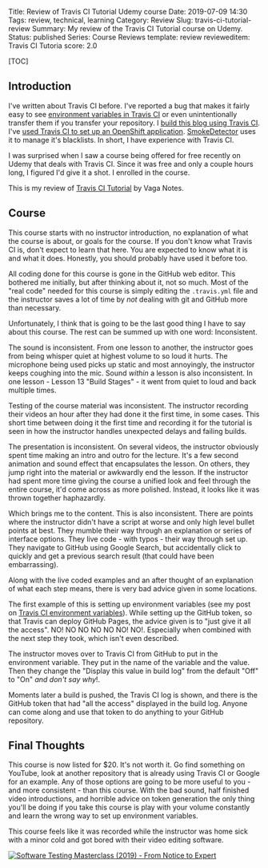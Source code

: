 Title: Review of Travis CI Tutorial Udemy course
Date: 2019-07-09 14:30
Tags: review, technical, learning
Category: Review
Slug: travis-ci-tutorial-review
Summary: My review of the Travis CI Tutorial course on Udemy.
Status: published
Series: Course Reviews
template: review
revieweditem: Travis CI Tutoria
score: 2.0

[TOC]

## Introduction

I've written about Travis CI before. I've reported a bug that makes it fairly easy
to see [environment variables in Travis CI][2] or even unintentionally transfer
them if you transfer your repository. I [build this blog using Travis CI][3]. I've
[used Travis CI to set up an OpenShift application][4]. [SmokeDetector][5] uses it to 
manage it's blacklists. In short, I have experience with Travis CI.

I was surprised when I saw a course being offered for free recently on Udemy that
deals with Travis CI. Since it was free and only a couple hours long, I figured I'd
give it a shot. I enrolled in the course.

This is my review of [Travis CI Tutorial][1] by Vaga Notes.

## Course

This course starts with no instructor introduction, no explanation of what
the course is about, or goals for the course. If you don't know what Travis CI is,
don't expect to learn that here. You are expected to know what it is and what
it does. Honestly, you should probably have used it before too.

All coding done for this course is gone in the GitHub web editor. This bothered
me initially, but after thinking about it, not so much. Most of the "real code"
needed for this course is simply editing the `.travis.yml` file and the instructor
saves a lot of time by *not* dealing with git and GitHub more than necessary.

Unfortunately, I think that is going to be the last good thing I have to say
about this course. The rest can be summed up with one word: Inconsistent.

The sound is inconsistent. From one lesson to another, the instructor goes from
being whisper quiet at highest volume to so loud it hurts. The microphone being
used picks up static and most annoyingly, the instructor keeps coughing into the
mic. Sound *within* a lesson is also inconsistent. In one lesson - Lesson 13 "Build Stages" -
it went from quiet to loud and back multiple times.

Testing of the course material was inconsistent. The instructor recording their
videos an hour after they had done it the first time, in some cases. This
short time between doing it the first time and recording it for the tutorial
is seen in how the instructor handles unexpected delays and failing builds.

The presentation is inconsistent. On several videos, the instructor obviously
spent time making an intro and outro for the lecture. It's a few second animation
and sound effect that encapsulates the lesson. On others, they jump right into the
material or awkwardly end the lesson. If the instructor had spent more time
giving the course a unified look and feel through the entire course, it'd come
across as more polished. Instead, it looks like it was thrown together haphazardly.

Which brings me to the content. This is also inconsistent. There are points where
the instructor didn't have a script at worse and only high level bullet points
at best. They mumble their way through an explanation or series of interface
options. They live code - with typos - their way through set up. They navigate to
GitHub using Google Search, but accidentally click to quickly and get a previous
search result (that could have been embarrassing).

Along with the live coded examples and an after thought of an explanation of
what each step means, there is very bad advice given in some locations.

The first example of this is setting up environment variables (see my post
on [Travis CI environment variables][2]). While setting up the GitHub token, so
that Travis can deploy GitHub Pages, the advice given is to "just give it all
the access". NO! NO NO NO NO NO! NO!. Especially when combined with the next
step they took, which isn't even described.

The instructor moves over to Travis CI from GitHub to put in the environment variable.
They put in the name of the variable and the value. Then they change the "Display
this value in build log" from the default "Off" to "On" *and don't say why*!.

Moments later a build is pushed, the Travis CI log is shown, and there is the
GitHub token that had "all the access" displayed in the build log. Anyone can
come along and use that token to do anything to your GitHub repository.

## Final Thoughts

This course is now listed for $20. It's not worth it. Go find something on YouTube,
look at another repository that is already using Travis CI or Google for an example.
Any of those options are going to be more useful to you - and more consistent - than
this course. With the bad sound, half finished video introductions, and horrible
advice on token generation the only thing you'll be doing if you take this course is
play with your volume constantly and learn the wrong way to set up environment variables.

This course feels like it was recorded while the instructor was home sick with a
minor cold and got bored with their video editing software.

[![Software Testing Masterclass (2019) - From Notice to Expert][certificate]][courselink]


 [1]: https://www.udemy.com/travis-ci-tutorial/
 [2]: {filename}2018_02_28_do_not_trust_travisci_environment_variables.md
 [3]: {filename}2018_11_15_autobuilding_this_blog.md
 [4]: {filename}2015_12_11_how-i-set-up-openshift-travisci-and-flask.md
 [5]: {filename}2017_02_19_can-a-machine-be-taught-to-flag-spam-automatically.md
 [certificate]: {attach}images/udemy-travis-ci.jpg
 [courselink]: https://ude.my/UC-IJRCAV24

